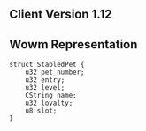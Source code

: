 ## Client Version 1.12

## Wowm Representation
```rust,ignore
struct StabledPet {
    u32 pet_number;    
    u32 entry;    
    u32 level;    
    CString name;    
    u32 loyalty;    
    u8 slot;    
}

```
